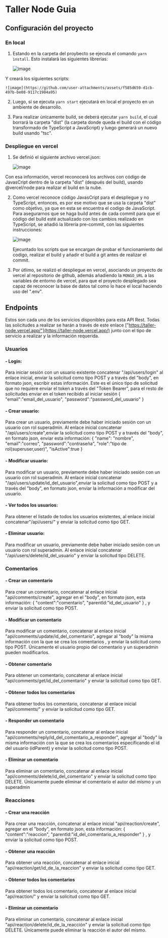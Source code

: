 # Taller Node Guia

## Configuración del proyecto

### En local

1. Estando en la carpeta del proybecto se ejecuta el comando ```yarn install```. Esto instalará las siguientes librerías:

    ![image](https://github.com/user-attachments/assets/61d6a754-1c8c-4361-9c15-4bde5c6f7402)

  Y creará los siguientes scripts:

    ![image](https://github.com/user-attachments/assets/f585d659-d1cb-497b-be08-9117c1984a95)


2. Luego, si se ejecuta ```yarn start``` ejecutará en local el proyecto en un ambiente de desarrollo.
   
3. Para realizar únicamente build, se deberá ejecutar ```yarn build```, el cual borrará la carpeta "dist" (la carpeta donde queda el build con el código transformado de TypeScript a JavaScript) y luego generará un nuevo build usando "tsc".

### Despliegue en vercel

1. Se definió el siguiente archivo vercel.json:

    ![image](https://github.com/user-attachments/assets/65a4f3ee-949d-40eb-a77a-28adcc5659fb)

  Con esa información, vercel reconocerá los archivos con código de JavasCript dentro de la carpeta "dist" (después del build), usando @vercel/node para realizar el build en la nube.

2. Como vercel reconoce código JavasCript para el despliegue y no TypeScript, entonces, es por ese motivo que se usa la carpeta "dist" como objetivo, ya que en esta se encuentra el codigo de JavaScript. Para asegurarnos que se haga build antes de cada commit para que el código del build esté actualizado con los cambios realizado en TypeScript, se añadió la librería pre-commit, con las siguientes instrucciones:
   
   ![image](https://github.com/user-attachments/assets/64a63c5e-2b40-4a75-9686-d339e3951ca8)

   Ejecuntado los scripts que se encargan de probar el funcionamiento del codigo, realizar el build y añadir el build a git antes de realizar el commit.
   
3. Por útlimo, se realizó el despliegue en vercel, asociando un proyecto de vercel al repositorio de github, además añadiendo la ```MONGO_URL``` a las variables de entorno de vercel, para que el proyecto desplegado sea capaz de reconocer la base de datos tal como lo hace el local haciendo uso del ".env".

## Endpoints

Estos son cada uno de los servicios disponibles para esta API Rest. Todas las solicitudes a realizar se harán a través de este enlace ["https://taller-node.vercel.app/"](https://taller-node.vercel.app/)
junto con el tipo de servicio a realizar y la información requerida.
### Usuarios
#### - Login:
Para iniciar sesión con un usuario existente concatenar "/api/users/login" al enlace inicial, enviar la solicitud como tipo POST y a través del "body", en formato json, escribir estas información. 
Este es el único tipo de solicitud que no requiere enviar el token a través del "Token Bearer", para el resto de solicitudes enviar en el token recibido al iniciar sesión
{
  "email":"email_del_usuario",
  "password":"password_del_usuario"
}

#### - Crear usuario:
Para crear un usuario, previamente debe haber iniciado sesión con un usuario con rol superadmin. Al enlace inicial concatenar "/api/users/create",enviar la solicitud como tipo POST y a través del "body", en formato json, enviar esta información:
{
    "name": "nombre",
    "email":"correo",
    "password":"contraseña",
    "role":"tipo de rol(superuser,user)",
    "isActive":true
}
#### - Modificar usuario:
Para modificar un usuario, previamente debe haber iniciado sesión con un usuario con rol superadmin. Al enlace inicial concatenar "/api/users/update/id_del_usuario",enviar la solicitud como tipo POST y a través del "body", en formato json, enviar 
la información a modificar del usuario.
#### - Ver todos los usuarios:
Para obtener el listado de todos los usuarios existentes, al enlace inicial concatenar"/api/users/" y enviar la solicitud como tipo GET.

#### - Eliminar usuario:
Para modificar un usuario, previamente debe haber iniciado sesión con un usuario con rol superadmin. Al enlace inicial concatenar "/api/users/delete/id_del_usuario" y enviar la solicitud tipo DELETE.

### Comentarios
#### - Crear un comentario
Para crear un comentario, concatenar al enlace inicial "api/comments/create", agregar en el "body", en formato json, esta información:
{
  "content":"comentario",
  "parentId:"id_del_usuario"
}
, y enviar la solicitud como tipo POST.

#### - Modificar un comentario
Para modificar un comentario, concatenar al enlace inicial "api/comments/update/id_del_comentario", agregar al "body" la misma información con la que se crea los comentarios , y enviar la solicitud como tipo POST.
Únicamente el usuario propio del comentario y un superadmin pueden modificarlos.

#### - Obtener comentario
Para obtener un comentario, concatenar al enlace inicial "api/comments/get/id_del_comentario" y enviar la solicitud como tipo GET.

#### - Obtener todos los comentarios
Para obtener todos los comentario, concatenar al enlace inicial "api/comments/" y enviar la solicitud como tipo GET.

#### - Responder un comentario
Para responder un comentario, concatenar al enlace inicial "api/comments/reply/id_del_comentario_a_responder", agregar al "body" la misma información con la que se crea los comentarios especificando el id del usuario (idParent) y enviar la solicitud como tipo POST.

#### - Eliminar un comentario
Para eliminar un comentario, concatenar al enlace inicial "api/comments/delete/id_del_comentario" y enviar la solicitud como tipo DELETE.
Únicamente puede eliminar el comentario el autor del mismo y un superadmin

### Reacciones
#### - Crear una reacción
Para crear una reacción, concatenar al enlace inicial "api/reaction/create", agregar en el "body", en formato json, esta información:
{
  "content":"reaccion",
  "parentId:"id_del_comentario_a_responder"
}
, y enviar la solicitud como tipo POST.

#### - Obtener una reacción
Para obtener una reacción, concatenar al enlace inicial "api/reaction/get/id_de_la_reaccion" y enviar la solicitud como tipo GET.

#### - Obtener todos los comentarios
Para obtener todos los comentario, concatenar al enlace inicial "api/reaction/" y enviar la solicitud como tipo GET.

#### - Eliminar un comentario
Para eliminar un comentario, concatenar al enlace inicial "api/reaction/delete/id_de_la_reacción" y enviar la solicitud como tipo DELETE.
Únicamente puede eliminar la reacción el autor del mismo.













